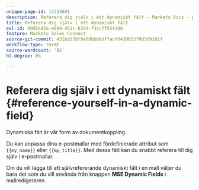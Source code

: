```yaml
---
unique-page-id: 14352601
description: Referera dig själv i ett dynamiskt fält - Marketo Docs - produktdokumentation
title: Referera dig själv i ett dynamiskt fält
exl-id: 89d5ad5e-e699-451c-b399-f3cc7f554100
feature: Marketo Sales Connect
source-git-commit: 431bd258f9a68bbb9df7acf043085578d3d91b1f
workflow-type: tm+mt
source-wordcount: '82'
ht-degree: 0%

---
```


# Referera dig själv i ett dynamiskt fält {#reference-yourself-in-a-dynamic-field}

Dynamiska fält är vår form av dokumentkoppling.

Du kan anpassa dina e-postmallar med fördefinierade attribut som `{{my_name}}` eller `{{my_title}}`. Med dessa fält kan du snabbt referera till dig själv i e-postmallar.

Om du vill lägga till ett självrefererande dynamiskt fält i en mall väljer du bara det som du vill använda från knappen **MSE Dynamic Fields** i mallredigeraren.
